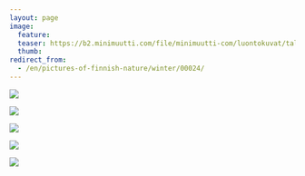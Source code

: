 ```yaml
---
layout: page
image:
  feature:
  teaser: https://b2.minimuutti.com/file/minimuutti-com/luontokuvat/talvi/4/DS44522-245px.jpg
  thumb:
redirect_from:
  - /en/pictures-of-finnish-nature/winter/00024/
---
```


![](https://b2.minimuutti.com/file/minimuutti-com/luontokuvat/talvi/4/DS44458-800px.jpg)

![](https://b2.minimuutti.com/file/minimuutti-com/luontokuvat/talvi/4/DS44470-800px.jpg)

![](https://b2.minimuutti.com/file/minimuutti-com/luontokuvat/talvi/4/DS44493-800px.jpg)

![](https://b2.minimuutti.com/file/minimuutti-com/luontokuvat/talvi/4/DS44519-800px.jpg)

![](https://b2.minimuutti.com/file/minimuutti-com/luontokuvat/talvi/4/DS44522-800px.jpg)
